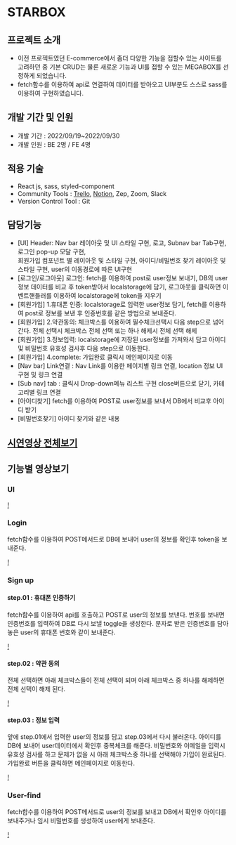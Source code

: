 # STARBOX

## 프로젝트 소개
- 이전 프로젝트였던 E-commerce에서 좀더 다양한 기능을 접할수 있는 사이트를 고려하던 중 기본 CRUD는 물론 새로운 기능과 UI를 접할 수 있는 MEGABOX를 선정하게 되었습니다.
- fetch함수를 이용하여 api로 연결하여 데이터를 받아오고 UI부분도 스스로 sass를 이용하여 구현하였습니다.

## 개발 기간 및 인원

- 개발 기간 : 2022/09/19~2022/09/30
- 개발 인원 : BE 2명 / FE 4명

## 적용 기술

- React js, sass, styled-component
- Community Tools : [Trello](https://trello.com/b/vHTBevR2/project-management), [Notion](https://www.notion.so/wecode/2nd-Project-04bc92fc5d2b4c53bd065749118f826f?p=c09094a986d44c4b9ab702b4bd1b3fd6&pm=c), Zep, Zoom, Slack
- Version Control Tool : Git

## 담당기능

- [UI] Header: Nav bar 레이아웃 및 UI 스타일 구현, 로고, Subnav bar Tab구현, 로그인 pop-up 모달 구현, 
</br> 회원가입 컴포넌트 별 레이아웃 및 스타일 구현, 아이디/비밀번호 찾기 레이아웃 및 스타일 구현, user의 이동경로에 따른 UI구현
- [로그인/로그아웃] 로그인: fetch를 이용하여 post로 user정보 보내기, DB의 user 정보 데이터를 비교 후 token받아서 localstorage에 담기,
로그아웃을 클릭하면 이벤트핸들러를 이용하여 localstorage에 token을 지우기
- [회원가입] 1.휴대폰 인증: localstorage로 입력한 user정보 담기, fetch를 이용하여 post로 정보를 보낸 후 인증번호를 같은 방법으로 보내준다.
- [회원가입] 2.약관동의: 체크박스를 이용하여 필수체크선택시 다음 step으로 넘어간다. 전체 선택시 체크박스 전체 선택 또는 하나 해제시 전체 선택 해제
- [회원가입] 3.정보입력: localstorage에 저장된 user정보를 가져와서 담고 아이디 및 비밀번호 유효성 검사후 다음 step으로 이동한다.
- [회원가입] 4.complete: 가입완료 클릭시 메인페이지로 이동
- [Nav bar] Link연결 : Nav Link를 이용한 페이지별 링크 연결, location 정보 UI 구현 및 링크 연결
- [Sub nav] tab : 클릭시 Drop-down메뉴 리스트 구현 close버튼으로 닫기, 카테고리별 링크 연결
- [아이디찾기] fetch를 이용하여 POST로 user정보를 보내서 DB에서 비교후 아이디 받기
- [비밀번호찾기] 아이디 찾기와 같은 내용

## [시연영상 전체보기](https://youtu.be/WFLoaP3cGkg)

## 기능별 영상보기

### UI

[!](https://user-images.githubusercontent.com/99234582/196128440-a0b60075-3c1b-4b56-a224-b5e4274c9fd0.mp4)

### Login

fetch함수를 이용하여 POST메서드로 DB에 보내어 user의 정보를 확인후 token을 보내준다.

[!](https://user-images.githubusercontent.com/99234582/196129020-3036c6bf-9272-4f70-beee-6fde11cc0b1c.mp4)

### Sign up

#### step.01 : 휴대폰 인증하기

fetch함수를 이용하여 api를 호출하고 POST로 user의 정보를 보낸다.
번호를 보내면 인증번호를 입력하여 DB로 다시 보낼 toggle을 생성한다.
문자로 받은 인증번호를 담아놓은 user의 휴대폰 번호와 같이 보내준다.

[!](https://user-images.githubusercontent.com/99234582/196132040-c2019575-20fd-40c3-a423-99737cb4cb95.mp4)

#### step.02 : 약관 동의

전체 선택하면 아래 체크박스들이 전체 선택이 되며 아래 체크박스 중 하나를 해제하면 전체 선택이 해제 된다.

[!](https://user-images.githubusercontent.com/99234582/196134181-fc848814-cc87-4dfb-8c40-c3bab8f11fad.mp4)

#### step.03 : 정보 입력

앞에 step.01에서 입력한 user의 정보를 담고 step.03에서 다시 불러온다.
아이디를 DB에 보내어 user데이터에서 확인후 중복체크를 해준다.
비밀번호와 이메일을 입력시 유효성 검사를 하고 문제가 없을 시 아래 체크박스중 하나를 선택해야 가입이 완료된다.
가입완료 버튼을 클릭하면 메인페이지로 이동한다.

[!](https://user-images.githubusercontent.com/99234582/196135319-8d243855-88f8-4304-98de-a4ff29592f6b.mp4)

### User-find 

fetch함수를 이용하여 POST메서드로 user의 정보를 보내고 DB에서 확인후 아이디를 보내주거나 임시 비밀번호를 생성하여 user에게 보내준다.

[!](https://user-images.githubusercontent.com/99234582/196136005-61c8834b-b045-4915-8bad-77875ba85255.mp4)

